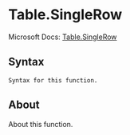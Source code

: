 ---
---

# Table.SingleRow

Microsoft Docs: [Table.SingleRow](https://docs.microsoft.com/en-us/powerquery-m/table-singlerow)

## Syntax

```
Syntax for this function.
```

## About

About this function.

